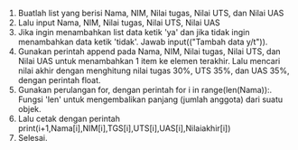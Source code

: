 1. Buatlah list yang berisi Nama, NIM, Nilai tugas, Nilai UTS, dan Nilai UAS
2. Lalu input Nama, NIM, Nilai tugas, Nilai UTS, Nilai UAS
3. Jika ingin menambahkan list data ketik 'ya' dan jika tidak ingin menambahkan data ketik 'tidak'. Jawab input(("Tambah data y/t")).
4. Gunakan perintah append pada Nama, NIM, Nilai tugas, Nilai UTS, dan Nilai UAS untuk menambahkan 1 item ke elemen terakhir. Lalu mencari nilai akhir dengan menghitung nilai tugas 30%, UTS 35%, dan UAS 35%, dengan perintah float.
5. Gunakan perulangan for, dengan perintah for i in range(len(Nama)):. Fungsi 'len' untuk mengembalikan panjang (jumlah anggota) dari suatu objek.
6. Lalu cetak dengan perintah print(i+1,Nama[i],NIM[i],TGS[i],UTS[i],UAS[i],Nilaiakhir[i])
7. Selesai.

 
